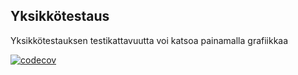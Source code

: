 ## Yksikkötestaus

Yksikkötestauksen testikattavuutta voi katsoa painamalla grafiikkaa

[![codecov](https://codecov.io/gh/Sampyy/15-puzzle-solver/branch/master/graphs/badge.svg)](https://codecov.io/gh/Sampyy/15-puzzle-solver)


